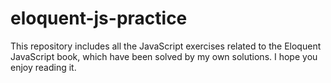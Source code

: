 # eloquent-js-practice
This repository includes all the JavaScript exercises related to the Eloquent JavaScript book, which have been solved by my own solutions. I hope you enjoy reading it.
